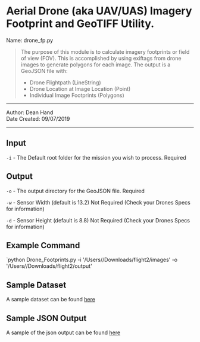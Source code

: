 # Aerial Drone (aka UAV/UAS) Imagery Footprint and GeoTIFF Utility. 

Name: drone_fp.py
>The purpose of this module is to calculate imagery footprints or field of view (FOV).  This is 
>accomplished by using exiftags from drone images to generate polygons for each image.  The output is 
>a GeoJSON file with:
>* Drone Flightpath (LineString)
>* Drone Location at Image Location (Point)
>* Individual Image Footprints (Polygons)
----------------------------------------------------------------------------------------------------------------

Author: Dean Hand <br>
Date Created: 09/07/2019<br>

----------------------------------------------------------------------------------------------------------------
## Input<br/>
`-i` - The Default root folder for the mission you wish to process.  Required

## Output<br/>
`-o` - The output directory for the GeoJSON file. Required

`-w` - Sensor Width (default is 13.2) Not Required (Check your Drones Specs for information)

`-d` - Sensor Height (default is 8.8) Not Required (Check your Drones Specs for information)

## Example Command
`python Drone_Footprints.py -i '/Users/<user>/Downloads/flight2/images' -o '/Users/<user>/Downloads/flight2/output'

## Sample Dataset
A sample dataset can be found [here](https://drive.google.com/drive/u/1/folders/1Hwrhi-eK_-i8R2NQ3churBls-i4aAXg9)

## Sample JSON Output 
A sample of the json output can be found [here](https://drive.google.com/open?id=1RhSlY9KL2NYpnnVyNqI5c6cLzC0YWMTj)